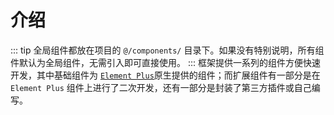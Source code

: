 # 介绍

::: tip
全局组件都放在项目的 `@/components/` 目录下。如果没有特别说明，所有组件默认为全局组件，无需引入即可直接使用。
:::
框架提供一系列的组件方便快速开发，其中基础组件为 [`Element Plus`](https://element-plus.org/#/zh-CN/component/installation)原生提供的组件；而扩展组件有一部分是在 `Element Plus` 组件上进行了二次开发，还有一部分是封装了第三方插件或自己编写。
